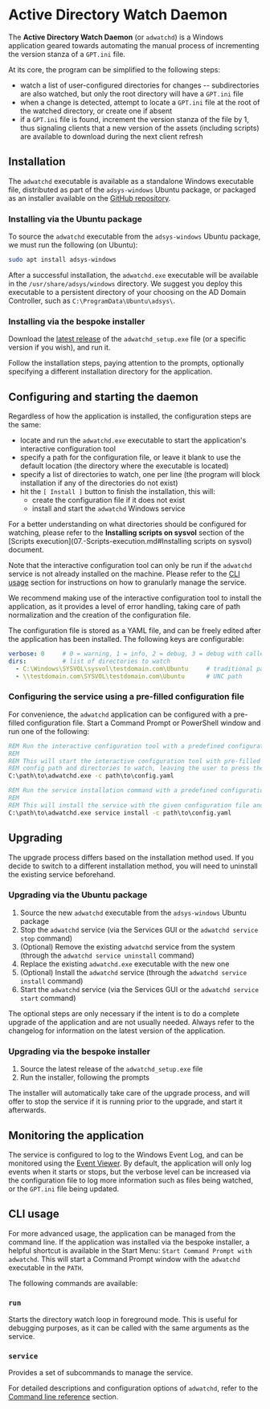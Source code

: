 # Active Directory Watch Daemon

The **Active Directory Watch Daemon** (or `adwatchd`) is a Windows application geared towards automating the manual process of incrementing the version stanza of a `GPT.ini` file.

At its core, the program can be simplified to the following steps:
- watch a list of user-configured directories for changes -- subdirectories are also watched, but only the root directory will have a `GPT.ini` file
- when a change is detected, attempt to locate a `GPT.ini` file at the root of the watched directory, or create one if absent
- if a `GPT.ini` file is found, increment the version stanza of the file by 1, thus signaling clients that a new version of the assets (including scripts) are available to download during the next client refresh

## Installation

The `adwatchd` executable is available as a standalone Windows executable file, distributed as part of the `adsys-windows` Ubuntu package, or packaged as an installer available on the [GitHub repository](https://github.com/ubuntu/adsys/releases/latest).

### Installing via the Ubuntu package

To source the `adwatchd` executable from the `adsys-windows` Ubuntu package, we must run the following (on Ubuntu):
```sh
sudo apt install adsys-windows
```

After a successful installation, the `adwatchd.exe` executable will be available in the `/usr/share/adsys/windows` directory. We suggest you deploy this executable to a persistent directory of your choosing on the AD Domain Controller, such as `C:\ProgramData\Ubuntu\adsys\`.

### Installing via the bespoke installer

Download the [latest release](https://github.com/ubuntu/adsys/releases/latest) of the `adwatchd_setup.exe` file (or a specific version if you wish), and run it.

Follow the installation steps, paying attention to the prompts, optionally specifying a different installation directory for the application.

## Configuring and starting the daemon

Regardless of how the application is installed, the configuration steps are the same:
- locate and run the `adwatchd.exe` executable to start the application's interactive configuration tool
- specify a path for the configuration file, or leave it blank to use the default location (the directory where the executable is located)
- specify a list of directories to watch, one per line (the program will block installation if any of the directories do not exist)
- hit the `[ Install ]` button to finish the installation, this will:
  - create the configuration file if it does not exist
  - install and start the `adwatchd` Windows service

For a better understanding on what directories should be configured for watching, please refer to the **Installing scripts on sysvol** section of the [Scripts execution](07.-Scripts-execution.md#Installing scripts on sysvol) document.

Note that the interactive configuration tool can only be run if the `adwatchd` service is not already installed on the machine. Please refer to the [CLI usage](#cli-usage) section for instructions on how to granularly manage the service.

We recommend making use of the interactive configuration tool to install the application, as it provides a level of error handling, taking care of path normalization and the creation of the configuration file.

The configuration file is stored as a YAML file, and can be freely edited after the application has been installed. The following keys are configurable:

```yaml
verbose: 0     # 0 = warning, 1 = info, 2 = debug, 3 = debug with caller output 
dirs:          # list of directories to watch
  - C:\Windows\SYSVOL\sysvol\testdomain.com\Ubuntu     # traditional path
  - \\testdomain.com\SYSVOL\testdomain.com\Ubuntu      # UNC path
```
  
### Configuring the service using a pre-filled configuration file

For convenience, the `adwatchd` application can be configured with a pre-filled configuration file. Start a Command Prompt or PowerShell window and run one of the following:

```cmd
REM Run the interactive configuration tool with a predefined configuration file
REM
REM This will start the interactive configuration tool with pre-filled entries for the
REM config path and directories to watch, leaving the user to press the [ Install ] button
C:\path\to\adwatchd.exe -c path\to\config.yaml

REM Run the service installation command with a predefined configuration file
REM
REM This will install the service with the given configuration file and start it
C:\path\to\adwatchd.exe service install -c path\to\config.yaml
```

## Upgrading

The upgrade process differs based on the installation method used. If you decide to switch to a different installation method, you will need to uninstall the existing service beforehand.

### Upgrading via the Ubuntu package

1. Source the new `adwatchd` executable from the `adsys-windows` Ubuntu package
1. Stop the `adwatchd` service (via the Services GUI or the `adwatchd service stop` command)
1. (Optional) Remove the existing `adwatchd` service from the system (through the `adwatchd service uninstall` command)
1. Replace the existing `adwatchd.exe` executable with the new one
1. (Optional) Install the `adwatchd` service (through the `adwatchd service install` command)
1. Start the `adwatchd` service (via the Services GUI or the `adwatchd service start` command)

The optional steps are only necessary if the intent is to do a complete upgrade of the application and are not usually needed. Always refer to the changelog for information on the latest version of the application.

### Upgrading via the bespoke installer

1. Source the latest release of the `adwatchd_setup.exe` file
1. Run the installer, following the prompts

The installer will automatically take care of the upgrade process, and will offer to stop the service if it is running prior to the upgrade, and start it afterwards.

## Monitoring the application

The service is configured to log to the Windows Event Log, and can be monitored using the [Event Viewer](https://docs.microsoft.com/en-us/shows/inside/event-viewer). By default, the application will only log events when it starts or stops, but the verbose level can be increased via the configuration file to log more information such as files being watched, or the `GPT.ini` file being updated.

## CLI usage

For more advanced usage, the application can be managed from the command line. If the application was installed via the bespoke installer, a helpful shortcut is available in the Start Menu: `Start Command Prompt with adwatchd`. This will start a Command Prompt window with the `adwatchd` executable in the `PATH`.

The following commands are available:

### `run`

Starts the directory watch loop in foreground mode. This is useful for debugging purposes, as it can be called with the same arguments as the service.

### `service`

Provides a set of subcommands to manage the service.

For detailed descriptions and configuration options of `adwatchd`, refer to the [Command line reference](12.-Command-line-reference.md) section.
